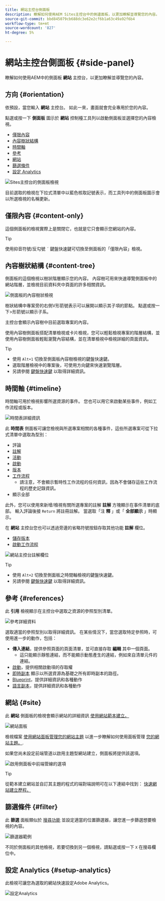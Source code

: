```yaml
---
title: 網站主控台側面板
description: 瞭解如何使用AEM Sites主控台中的側邊面板，以更加瞭解並導覽您的內容。
source-git-commit: bbd845079cb688dc3e62e2cf6b1a63c49a92f6b4
workflow-type: tm+mt
source-wordcount: '827'
ht-degree: 5%

---
```



# 網站主控台側面板 {#side-panel}

瞭解如何使用AEM中的側面板 **網站** 主控台，以更加瞭解並導覽您的內容。

## 方向 {#orientation}

依預設，當您輸入 **網站** 主控台。 如此一來，畫面就會完全專用於您的內容。

點選或按一下 **側面板** 圖示於 **網站** 控制檯工具列以啟動側面板並選擇您的內容檢視。

* [僅限內容](#content-only)
* [內容樹狀結構](#content-tree)
* [時間軸](#timeline)
* [參考](#references)
* [網站](#site)
* [篩選條件](#filter)
* [設定 Analytics](#setup-analytics)

![Sites主控台的側面板檢視](assets/sites-console-side-panel-views.png)

目前選取的檢視在下拉式清單中以藍色核取記號表示，而工具列中的側面板圖示會以所選檢視的名稱更新。

## 僅限內容 {#content-only}

這個側面板的檢視實際上是關閉它，也就是它只會顯示您網站的內容。

>[!TIP]
>
>使用抑音符號/反勾號 `´` 鍵盤快速鍵可切換至側面板的「僅限內容」檢視。

## 內容樹狀結構 {#content-tree}

側面板的這個檢視以樹狀階層顯示您的內容。 內容樹可用來快速導覽側面板中的網站階層，並檢視目前資料夾中頁面的許多相關資訊。

![側面板的內容樹狀檢視](assets/console-side-panel-content-tree.png)

樹狀結構中專案旁的右側V形箭號表示可以展開以顯示其子項的節點。 點選或按一下>形箭號以顯示子系。

主控台會顯示內容樹中目前選取專案的內容。

使用內容樹側面板搭配清單檢視或卡片檢視，您可以輕鬆檢視專案的階層結構，並使用內容樹側面板輕鬆瀏覽內容結構，並在清單檢視中檢視詳細的頁面資訊。

>[!TIP]
>
>* 使用 `Alt+1` 切換至側面板內容樹檢視的鍵盤快速鍵。
>* 選取階層檢視中的專案後，可使用方向鍵來快速瀏覽階層。
>* 另請參閱 [鍵盤快速鍵](/help/sites-cloud/authoring/sites-console/keyboard-shortcuts.md) 以取得詳細資訊。

## 時間軸 {#timeline}

時間軸可用於檢視影響所選資源的事件。 您也可以用它來啟動某些事件，例如工作流程或版本。

![時間表詳細資訊](/help/sites-cloud/authoring/assets/timeline-detail.png)

此 **時間表** 側面板可讓您檢視與所選專案相關的各種事件，這些所選專案可從下拉式清單中選取為型別：

* 評論
* [註解](/help/sites-cloud/authoring/page-editor/annotations.md)
* [活動](/help/sites-cloud/authoring/personalization/activities.md)
* [啟動](/help/sites-cloud/authoring/launches/overview.md)
* [版本](/help/sites-cloud/authoring/sites-console/page-versions.md)
* [工作流程](/help/sites-cloud/authoring/workflows/overview.md)
   * 請注意，不會顯示暫時性工作流程的任何資訊，因為不會儲存這些工作流程的歷史記錄資訊。<!--With the exception of [transient workflows](/help/sites-developing/workflows.md#transient-workflows) as no history information is saved for these-->
* 顯示全部

此外，您可以使用來新增/檢視有關所選專案的註解 **註解** 方塊顯示在事件清單的底部。 輸入評論後接 `Return` 將註冊註解。 當選取「注 **釋** 」或「 **全部顯示** 」時顯示。

在 **網站** 主控台您也可以透過旁邊的省略符號按鈕存取其他功能 **註解** 欄位。

* [儲存版本](/help/sites-cloud/authoring/sites-console/page-versions.md)
* [啟動工作流程](/help/sites-cloud/authoring/workflows/applying.md)

![網站主控台註解欄位](assets/sites-console-comment-ellipsis.png)

>[!TIP]
>
>* 使用 `Alt+2` 切換至側面板之時間軸檢視的鍵盤快速鍵。
>* 另請參閱 [鍵盤快速鍵](/help/sites-cloud/authoring/sites-console/keyboard-shortcuts.md) 以取得詳細資訊。

## 參考 {#references}

此 **引用** 檢視顯示在主控台中選取之資源的參照型別清單。

![參考詳細資料](assets/console-side-panel-references-detail.png)

選取適當的參照型別以取得詳細資訊。 在某些情況下，當您選取特定參照時，可使用進一步的動作，包括：

* **傳入連結**，提供參照頁面的頁面清單，並可直接存取 **編輯** 其中一個頁面。
   * 這只能顯示靜態連結，而不能顯示動態產生的連結，例如來自清單元件的連結。
* [啟動](/help/sites-cloud/authoring/launches/overview.md)，提供相關啟動項的存取權
* [即時副本](/help/sites-cloud/administering/msm/overview.md) 顯示以所選資源為基礎之所有即時副本的路徑。
* [Blueprint](/help/sites-cloud/administering/msm/best-practices.md)，提供詳細資訊和各種動作
* [語言副本](/help/sites-cloud/administering/translation/managing-projects.md#creating-translation-projects-using-the-references-panel)，提供詳細資訊和各種動作

## 網站 {#site}

此 **網站** 側面板的檢視會顯示網站的詳細資訊 [使用網站範本建立。](/help/sites-cloud/administering/site-creation/create-site.md)

![網站面板](assets/console-side-panel-site-paenl.png)

檢視檔案 [使用網站面板管理您的網站主題](/help/sites-cloud/administering/site-creation/site-rail.md) 以進一步瞭解如何使用面板管理 [您的網站主題。](/help/sites-cloud/administering/site-creation/site-themes.md).

如果您尚未設定前端管道以啟用主題型網站建立，側面板將提供該選項。

![啟用側面板中前端管線的選項](assets/sites-console-side-panel-site.png)

>[!TIP]
>
>從範本建立網站並自訂其主題的程式的端對端說明可在以下連結中找到： [快速網站建立歷程。](/help/journey-sites/quick-site/overview.md)

## 篩選條件 {#filter}

此 **篩選** 面板類似於 [搜尋功能](/help/sites-cloud/authoring/search.md) 並設定適當的位置篩選器，讓您進一步篩選想要檢視的內容。

![篩選器範例](assets/console-side-panel-filter.png)

不同於側面板的其他檢視，若要切換到另一個檢視，請點選或按一下 `X` 在搜尋欄位中。

## 設定 Analytics {#setup-analytics}

此檢視可讓您為選取的網站快速設定Adobe Analytics。

![設定Analytics](assets/sites-console-side-panel-setup-analytics.png)
